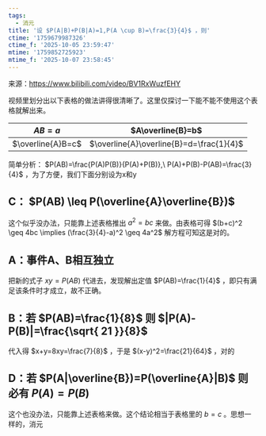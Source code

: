 ```yaml
---
tags:
  - 消元
title: '设 $P(A|B)+P(B|A)=1,P(A \cup B)=\frac{3}{4}$ ，则'
ctime: '1759679987326'
ctime_f: '2025-10-05 23:59:47'
mtime: '1759852725923'
mtime_f: '2025-10-07 23:58:45'
---
```

来源：https://www.bilibili.com/video/BV1RxWuzfEHY

视频里划分出以下表格的做法讲得很清晰了。这里仅探讨一下能不能不使用这个表格就解出来。

| $AB=a$            | $A\overline{B}=b$                        |
| ----------------- | ---------------------------------------- |
| $\overline{A}B=c$ | $\overline{A}\overline{B}=d=\frac{1}{4}$ |

简单分析： $P(AB)=\frac{P(A)P(B)}{P(A)+P(B)},\ P(A)+P(B)-P(AB)=\frac{3}{4}$ ，为了方便，我们下面分别设为x和y

## C： $P(AB) \leq P(\overline{A}\overline{B})$

这个似乎没办法，只能靠上述表格推出 $a^2=bc$ 来做。由表格可得 $(b+c)^2 \geq 4bc \implies (\frac{3}{4}-a)^2 \geq 4a^2$ 解方程可知这是对的。

## A：事件A、B相互独立

把新的式子 $xy=P(AB)$ 代进去，发现解出定值 $P(AB)=\frac{1}{4}$ ，即只有满足该条件时才成立，故不正确。

## B：若 $P(AB)=\frac{1}{8}$ 则 $|P(A)-P(B)|=\frac{\sqrt{ 21 }}{8}$

代入得 $x+y=8xy=\frac{7}{8}$ ，于是 $(x-y)^2=\frac{21}{64}$ ，对的

## D：若 $P(A|\overline{B})=P(\overline{A}|B)$ 则必有 $P(A)=P(B)$

这个也没办法，只能靠上述表格来做。这个结论相当于表格里的 $b=c$ 。思想一样的，消元
